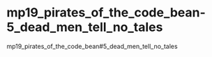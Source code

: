 # mp19_pirates_of_the_code_bean-5_dead_men_tell_no_tales
mp19_pirates_of_the_code_bean#5_dead_men_tell_no_tales
